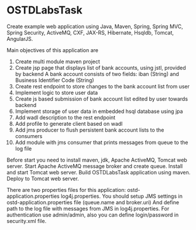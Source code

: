 # OSTDLabsTask
Create example web application using Java, Maven, Spring, Spring MVC, Spring Security,
ActiveMQ, CXF, JAX-RS, Hibernate, Hsqldb, Tomcat, AngularJS.

Main objectives of this application are
1. Create multi module maven project
2. Create jsp page that displays list of bank accounts, using jstl, provided by backend
 A bank account consists of two fields: iban (String) and Business Identifier Code (String)
3. Create rest endpoint to store changes to the bank account list from user
4. Implement logic to store user data
5. Create js based submission of bank account list edited by user towards backend
6. Implement storage of user data in embedded hsql database using jpa
7. Add wadl description to the rest endpoint
8. Add profile to generate client based on wadl
9. Add jms producer to flush persistent bank account lists to the consumers
10. Add module with jms consumer that prints messages from queue to the log file


Before start you need to install maven, jdk, Apache ActiveMQ, Tomcat web server.
Start Apache ActiveMQ message broker and create queue.
Install and start Tomcat web server.
Build OSTDLabsTask application using maven.
Deploy to Tomcat web server.

There are two properties files for this application:
ostd-application.properties
log4j.properties.
You should setup JMS settings in ostd-application.properties file (queue.name and broker.uri)
And define path to the log file with messages from JMS in log4j.properties.
For authentication use admin/admin, also you can define login/password in security.xml file.
